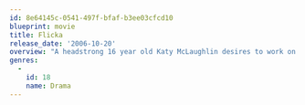 ```yaml
---
id: 8e64145c-0541-497f-bfaf-b3ee03cfcd10
blueprint: movie
title: Flicka
release_date: '2006-10-20'
overview: "A headstrong 16 year old Katy McLaughlin desires to work on her family's mountainside horse ranch, although her father insists she finish boarding school. Katy finds a mustang in the hills near her ranch. Katy then sets her mind to tame a mustang and prove to her father she can run the ranch. But when tragedy happens, it will take all the love and strength the family can muster to restore hope."
genres:
  -
    id: 18
    name: Drama
---
```

